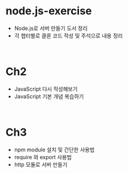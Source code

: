 # node.js-exercise

* Node.js로 서버 만들기 도서 정리
* 각 챕터별로 클론 코드 작성 및 주석으로 내용 정리

<br/>

# Ch2
* JavaScript 다시 작성해보기
* JavaScript 기본 개념 복습하기

<br/>

# Ch3
* npm module 설치 및 간단한 사용법
* require 와 export 사용법
* http 모듈로 서버 만들기